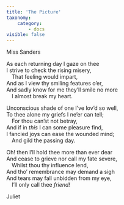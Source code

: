 ```yaml
---
title: 'The Picture'
taxonomy:
    category:
        - docs
visible: false
---
```


<div class="author">Miss Sanders</div>

As each returning day I gaze on thee  
I strive to check the rising misery,  
&emsp;That feeling would impart,  
And as I view thy smiling features o’er,  
And sadly know for me they’ll smile no more  
&emsp;I almost break my heart.

Unconscious shade of one I’ve lov’d so well,  
To thee alone my griefs I ne’er can tell;  
&emsp;For thou can’st not betray,  
And if in *this* I can some pleasure find,  
I fancied joys can ease the wounded mind;  
&emsp;And gild the passing day.

Oh! then I’ll hold thee more than ever dear  
And cease to grieve nor call my fate severe,  
&emsp;Whilst thou thy influence lend,  
And tho’ remembrance may demand a sigh  
And tears may fall unbidden from my eye,  
&emsp;I’ll only call thee *friend!*

Juliet